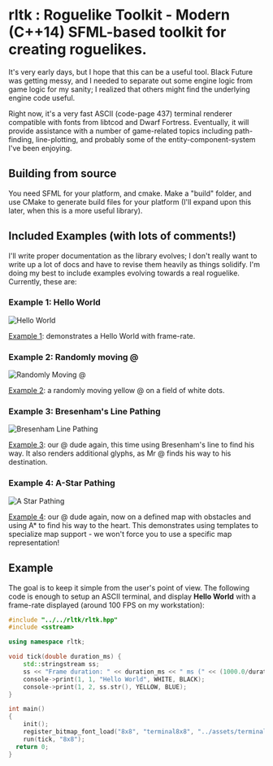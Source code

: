 # rltk : Roguelike Toolkit - Modern (C++14) SFML-based toolkit for creating roguelikes.

It's very early days, but I hope that this can be a useful tool. Black Future was getting messy, and I needed to separate out some 
engine logic from game logic for my sanity; I realized that others might find the underlying engine code useful.

Right now, it's a very fast ASCII (code-page 437) terminal renderer compatible with fonts from libtcod and Dwarf Fortress.
Eventually, it will provide assistance with a number of game-related topics including path-finding, line-plotting,
and probably some of the entity-component-system I've been enjoying.

## Building from source

You need SFML for your platform, and cmake. Make a "build" folder, and use CMake to generate build files for your platform (I'll expand upon
this later, when this is a more useful library).

## Included Examples (with lots of comments!)

I'll write proper documentation as the library evolves; I don't really want to write up a lot of docs and have to revise them
heavily as things solidify. I'm doing my best to include examples evolving towards a real roguelike. Currently, these are:

### Example 1: Hello World
![Hello World](https://raw.githubusercontent.com/thebracket/rltk/master/tutorial_images/example1.png "Hello World")

[Example 1](https://github.com/thebracket/rltk/blob/master/examples/ex1/main.cpp): demonstrates a Hello World with frame-rate.

### Example 2: Randomly moving @
![Randomly Moving @](https://raw.githubusercontent.com/thebracket/rltk/master/tutorial_images/example2.png "Randomly Moving @")

[Example 2](https://github.com/thebracket/rltk/blob/master/examples/ex2/main.cpp): a randomly moving yellow @ on a field of white dots.

### Example 3: Bresenham's Line Pathing
![Bresenham Line Pathing](https://raw.githubusercontent.com/thebracket/rltk/master/tutorial_images/example3.png "Bresenham Line Pathing")

[Example 3](https://github.com/thebracket/rltk/blob/master/examples/ex3/main.cpp): our @ dude again, this time using Bresenham's line to find his way. It also renders additional glyphs, as Mr @ finds his way to his destination.

### Example 4: A-Star Pathing
![A Star Pathing](https://raw.githubusercontent.com/thebracket/rltk/master/tutorial_images/example3.png "A Star Pathing")

[Example 4](https://github.com/thebracket/rltk/blob/master/examples/ex4/main.cpp): our @ dude again, now on a defined map with obstacles and using A* to find his way to the heart. This demonstrates using templates to specialize map support - we won't force you to use a specific map representation!

## Example
The goal is to keep it simple from the user's point of view. The following code is enough to setup an ASCII terminal,
and display **Hello World** with a frame-rate displayed (around 100 FPS on my workstation):

```c++
#include "../../rltk/rltk.hpp"
#include <sstream>

using namespace rltk;

void tick(double duration_ms) {
	std::stringstream ss;
	ss << "Frame duration: " << duration_ms << " ms (" << (1000.0/duration_ms) << " FPS).";
	console->print(1, 1, "Hello World", WHITE, BLACK);
	console->print(1, 2, ss.str(), YELLOW, BLUE);
}

int main()
{
	init();
	register_bitmap_font_load("8x8", "terminal8x8", "../assets/terminal8x8.png", 8, 8);
	run(tick, "8x8");
  return 0;
}
```
